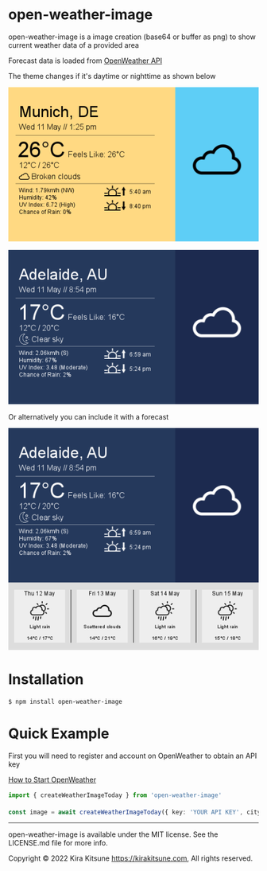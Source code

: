 ﻿# open-weather-image

open-weather-image is a image creation (base64 or buffer as png) to show current weather data of a provided area

Forecast data is loaded from [OpenWeather API](https://openweathermap.org)

The theme changes if it's daytime or nighttime as shown below

![Daytime](https://github.com/Kira-Kitsune/open-weather-image/blob/main/daytime.png?raw=true)

![Nighttime](https://github.com/Kira-Kitsune/open-weather-image/blob/main/nighttime.png?raw=true)

Or alternatively you can include it with a forecast

![WithForecast](https://github.com/Kira-Kitsune/open-weather-image/blob/main/withforecast.png?raw=true)

# Installation

```sh
$ npm install open-weather-image
```

# Quick Example

First you will need to register and account on OpenWeather to obtain an API key

[How to Start OpenWeather](https://openweathermap.org/appid)

```ts
import { createWeatherImageToday } from 'open-weather-image'

const image = await createWeatherImageToday({ key: 'YOUR API KEY', cityName: 'Adelaide' })
```

---

open-weather-image is available under the MIT license. See the LICENSE.md file for more info.

Copyright &copy; 2022 Kira Kitsune <https://kirakitsune.com>, All rights reserved.